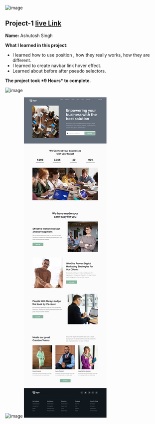 ![image](https://img.shields.io/badge/project-1-red)

## Project-1 [live Link](https://judgeuix.netlify.app/)

**Name:** Ashutosh Singh

**What I learned in this project**:

- I learned how to use position , how they really works, how they are different.
- I learned to create navbar link hover effect.
- Learned about before after pseudo selectors.

**The project took \***9 Hours**\* to complete.**

![image](https://img.shields.io/badge/INeuron-LearnCodeOnline-brightgreen)

![image](https://img.shields.io/badge/Full%20stack%20JS%20bootcamp-Hitesh%20Chaudhary-lightgrey)
![image](12.png)
